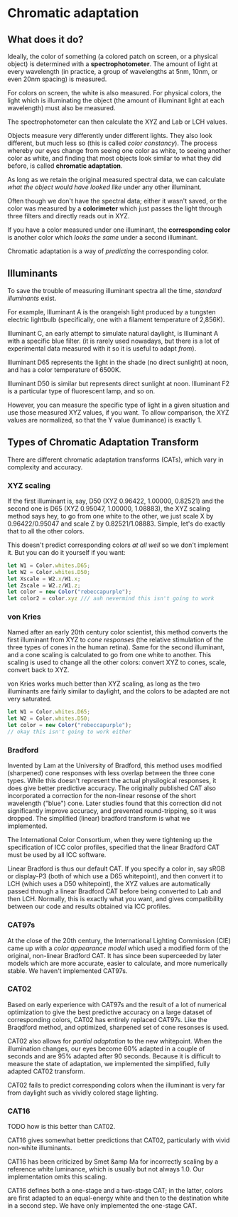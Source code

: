 # Chromatic adaptation

## What does it do?

Ideally, the color of something
(a colored patch on screen, or a physical object)
is determined with a __spectrophotometer__.
The amount of light at every wavelength
(in practice, a group of wavelengths
at 5nm, 10nm, or even 20nm spacing)
is measured.

For colors on screen, the white is also measured.
For physical colors, the light which is illuminating the object
(the amount of illuminant light at each wavelength)
must also be measured.

The spectrophotometer can then calculate the XYZ and Lab or LCH values.

Objects measure very differently under different lights.
They also look different, but much less so
(this is called _color constancy_).
The process whereby our eyes change from seeing one color as white,
to seeing another color as white,
and finding that most objects look similar to what they did before,
is called __chromatic adaptation__.

As long as we retain the original measured spectral data,
we can calculate _what the object would have looked like_
under any other illuminant.

Often though we don't have the spectral data;
either it wasn't saved,
or the color was measured by a __colorimeter__
which just passes the light through three filters
and directly reads out in XYZ.

If you have a color measured under one illuminant,
the __corresponding color__ is another color which
_looks the same_ under a second illuminant.

Chromatic adaptation is a way of _predicting_
the corresponding color.

## Illuminants

To save the trouble of measuring illuminant spectra all the time,
_standard illuminants_ exist.

For example, Illuminant A is the orangeish light
produced by a tungsten electric lightbulb
(specifically, one with a filament temperature of 2,856K).

Illuminant C, an early attempt to simulate natural daylight,
is Illuminant A with a specific blue filter.
(it is rarely used nowadays,
but there is a lot of experimental data measured with it
so it is useful to adapt _from_).

Illuminant D65 represents the light in the shade (no direct sunlight) at noon,
and has a color temperature of 6500K.

Illuminant D50 is similar but represents direct sunlight at noon.
Illuminant F2 is a particular type of fluorescent lamp, and so on.

However, you can measure the specific type of light
in a given situation and use those measured XYZ values,
if you want. To allow comparison, the XYZ values are normalized,
so that the Y value (luminance) is exactly 1.


## Types of Chromatic Adaptation Transform

There are different chromatic adaptation transforms (CATs),
which vary in complexity and accuracy.

### XYZ scaling

If the first illuminant is, say, D50 (XYZ 0.96422, 1.00000, 0.82521)
and the second one is D65 (XYZ 0.95047, 1.00000, 1.08883),
the XYZ scaling method says hey,
to go from one white to the other,
we just scale X by 0.96422/0.95047
and scale Z by 0.82521/1.08883.
Simple, let's do exactly that to all the other colors.

This doesn't predict corresponding colors _at all well_
so we don't implement it. But you can do it yourself if you want:

```js
let W1 = Color.whites.D65;
let W2 = Color.whites.D50;
let Xscale = W2.x/W1.x;
let Zscale = W2.z/W1.z;
let color = new Color("rebeccapurple");
let color2 = color.xyz /// aah nevermind this isn't going to work
```

### von Kries

Named after an early 20th century color scientist,
this method converts the first illuminant
from XYZ to _cone responses_
(the relative stimulation of the three types of cones in the human retina).
Same for the second illuminant,
and a cone scaling is calculated to go from one white to another.
This scaling is used to change all the other colors:
convert XYZ to cones, scale, convert back to XYZ.

von Kries works much better than XYZ scaling,
as long as the two illuminants are fairly similar to daylight,
and the colors to be adapted are not very saturated.

```js
let W1 = Color.whites.D65;
let W2 = Color.whites.D50;
let color = new Color("rebeccapurple");
// okay this isn't going to work either
```

### Bradford

Invented by Lam at the University of Bradford,
this method uses modified (sharpened) cone responses
with less overlap between the three cone types.
While this doesn't represent the actual physilogical responses,
it does give better predictive accuracy.
The originally published CAT also incorporated
a correction for the non-linear resonse of the
short wavelength ("blue") cone.
Later studies found that this correction
did not significantly improve accuracy,
and prevented round-tripping,
so it was dropped.
The simplified (linear) bradford transform is what we implemented.

The International Color Consortium,
when they were tightening up the specification of ICC color profiles,
specified that the linear Bradford CAT must be used by all ICC software.

Linear Bradford is thus our default CAT.
If you specify a color in, say sRGB or display-P3
(both of which use a D65 whitepoint),
and then convert it to LCH (which uses a D50 whitepoint),
the XYZ values are automatically passed through a linear Bradford CAT
before being converted to Lab and then LCH.
Normally, this is exactly what you want,
and gives compatibility between our code
and results obtained via ICC profiles.

### CAT97s

At the close of the 20th century,
the International Lighting Commission (CIE)
came up with a _color appearance model_
which used a modified form of the original, non-linear Bradford CAT.
It has since been superceeded by later models
which are more accurate,
easier to calculate,
and more numerically stable.
We haven't implemented CAT97s.

### CAT02

Based on early experience with CAT97s
and the result of a lot of numerical optimization
to give the best predictive accuracy
on a large dataset of corresponding colors,
CAT02 has entirely replaced CAT97s.
Like the Braqdford method,
and optimized, sharpened set of cone resonses is used.

CAT02 also allows for _partial adaptation_ to the new whitepoint.
When the illumination changes, our eyes become 60% adapted in a couple of seconds
and are 95% adapted after 90 seconds.
Because it is difficult to measure the state of adaptation,
we implemented the simplified, fully adapted CAT02 transform.

CAT02 fails to predict corresponding colors when the illuminant
is very far from daylight
such as vividly colored stage lighting.

### CAT16

TODO how is this better than CAT02.

CAT16 gives somewhat better predictions that CAT02,
particularly with vivid non-white illuminants.

CAT16 has been criticized by Smet &amp Ma
for incorrectly scaling by a reference white luminance,
which is usually but not always 1.0.
Our implementation omits this scaling.

CAT16 defines both a one-stage and a two-stage CAT;
in the latter, colors are first adapted to an equal-energy white
and then to the destination white in a second step.
We have only implemented the one-stage CAT.


